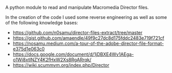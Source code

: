 A python module to read and manipulate Macromedia Director files. 

In the creation of the code I used some reverse engineering as well as some of the following knowledge bases:
  - https://github.com/n0samu/director-files-extract/tree/master
  - https://gist.github.com/amaendle/49f9c27dc8d175fddc2483e719f721cf
  - https://nosamu.medium.com/a-tour-of-the-adobe-director-file-format-e375d1e063c0
  - https://docs.google.com/document/d/1jDBXE4Wv1AEga-o1Wi8xtlNZY4K2fHxW2Xs8RgARrqk/
  - https://wiki.scummvm.org/index.php/Director
